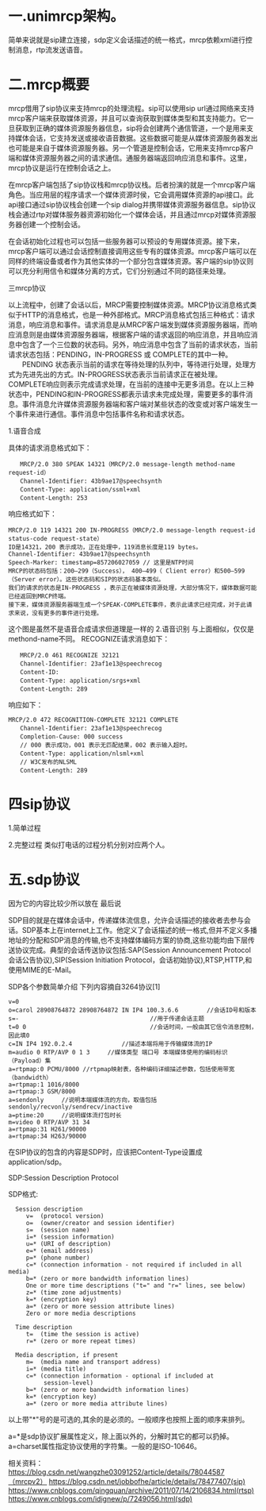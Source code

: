 
# 一.unimrcp架构。

简单来说就是sip建立连接，sdp定义会话描述的统一格式，mrcp依赖xml进行控制消息，rtp流发送语音。












# 二.mrcp概要

mrcp借用了sip协议来支持mrcp的处理流程。sip可以使用sip url通过网络来支持mrcp客户端来获取媒体资源，并且可以查询获取到媒体类型和其支持能力。它一旦获取到正确的媒体资源服务器信息，sip将会创建两个通信管道，一个是用来支持媒体会话，它支持发送或接收语音数据。这些数据可能是从媒体资源服务器发出也可能是来自于媒体资源服务器。另一个管道是控制会话，它用来支持mrcp客户端和媒体资源服务器之间的请求通信。通服务器端返回响应消息和事件。这里，mrcp协议是运行在控制会话之上。

 在mrcp客户端包括了sip协议栈和mrcp协议栈。后者扮演的就是一个mrcp客户端角色。当应用层的程序请求一个媒体资源时侯，它会调用媒体资源的api接口。此api接口通过sip协议栈会创建一个sip dialog并携带媒体资源服务器信息。sip协议栈会通过rtp对媒体服务器资源初始化一个媒体会话，并且通过mrcp对媒体资源服务器创建一个控制会话。
                
 在会话初始化过程也可以包括一些服务器可以预设的专用媒体资源。接下来，mrcp客户端可以通过会话控制直接调用这些专有的媒体资源。mrcp客户端可以在同样的终端设备或者作为其他实体的一个部分包含媒体资源。客户端的sip协议则可以充分利用信令和媒体分离的方式，它们分别通过不同的路径来处理。


三mrcp协议

以上流程中，创建了会话以后，MRCP需要控制媒体资源。MRCP协议消息格式类似于HTTP的消息格式，也是一种外部格式。MRCP消息格式包括三种格式：请求消息，响应消息和事件。请求消息是从MRCP客户端发到媒体资源服务器端，而响应消息则是由媒体资源服务器端，根据客户端的请求返回的响应消息，并且响应消息中包含了一个三位数的状态码。另外，响应消息中包含了当前的请求状态，当前请求状态包括：PENDING，IN-PROGRESS 或 COMPLETE的其中一种。
　　PENDING 状态表示当前的请求在等待处理的队列中，等待进行处理，处理方式为先进先出的方式。IN-PROGRESS状态表示当前请求正在被处理。COMPLETE响应则表示完成请求处理，在当前的连接中无更多消息。在以上三种状态中，PENDING和IN-PROGRESS都表示请求未完成处理，需要更多的事件消息。事件消息允许媒体资源服务器端和客户端对某些状态的改变或对客户端发生一个事件来进行通信。事件消息中包括事件名称和请求状态。

1.语音合成

具体的请求消息格式如下：
```
　　MRCP/2.0 380 SPEAK 14321（MRCP/2.0 message-length method-name request-id）
　　Channel-Identifier: 43b9ae17@speechsynth
　　Content-Type: application/ssml+xml
　　Content-Length: 253
```





响应格式如下：
```
MRCP/2.0 119 14321 200 IN-PROGRESS（MRCP/2.0 message-length request-id status-code request-state）
ID是14321，200 表示成功，正在处理中，119消息长度是119 bytes。
Channel-Identifier: 43b9ae17@speechsynth
Speech-Marker: timestamp=857206027059 // 这里是NTP时间
MRCP的状态码包括：200–299（Success）， 400–499（ Client error）和500–599（Server error）。这些状态码和SIP的状态码基本类似。
我们的请求的状态是IN-PROGRESS ，表示正在被媒体资源处理，大部分情况下，媒体数据可能已经返回到MRCP终端。
接下来，媒体资源服务器端生成一个SPEAK-COMPLETE事件，表示此请求已经完成，对于此请求来说，没有更多的事件进行处理。
```

这个图是虽然不是语音合成请求但道理是一样的
2.语音识别
与上面相似，仅仅是methond-name不同。
RECOGNIZE请求消息如下：
```
　　MRCP/2.0 461 RECOGNIZE 32121
　　Channel-Identifier: 23af1e13@speechrecog
　　Content-ID:
　　Content-Type: application/srgs+xml
　　Content-Length: 289
  ```
响应如下：
```
MRCP/2.0 472 RECOGNITION-COMPLETE 32121 COMPLETE
　　Channel-Identifier: 23af1e13@speechrecog
　　Completion-Cause: 000 success
　　// 000 表示成功，001 表示无匹配结果，002 表示输入超时。
　　Content-Type: application/nlsml+xml
　　// W3C发布的NLSML
　　Content-Length: 289
  ```


# 四sip协议

1.简单过程






2.完整过程
类似打电话的过程分机分别对应两个人。





# 五.sdp协议
因为它的内容比较少所以放在 最后说

SDP目的就是在媒体会话中，传递媒体流信息，允许会话描述的接收者去参与会话。SDP基本上在internet上工作。他定义了会话描述的统一格式,但并不定义多播地址的分配和SDP消息的传输,也不支持媒体编码方案的协商,这些功能均由下层传送协议完成。典型的会话传送协议包括:SAP(Session Announcement Protocol会话公告协议),SIP(Session Initiation Protocol，会话初始协议),RTSP,HTTP,和使用MIME的E-Mail。


SDP各个参数简单介绍
下列内容摘自3264协议[1]
```
v=0                                                                              
o=carol 28908764872 28908764872 IN IP4 100.3.6.6        //会话ID号和版本
s=-                                     //用于传递会话主题
t=0 0                                   //会话时间，一般由其它信令消息控制，因此填0
c=IN IP4 192.0.2.4              //描述本端将用于传输媒体流的IP
m=audio 0 RTP/AVP 0 1 3     //媒体类型 端口号 本端媒体使用的编码标识（Payload）集
a=rtpmap:0 PCMU/8000 //rtpmap映射表，各种编码详细描述参数，包括使用带宽（bandwidth）
a=rtpmap:1 1016/8000
a=rtpmap:3 GSM/8000
a=sendonly     //说明本端媒体流的方向，取值包括sendonly/recvonly/sendrecv/inactive
a=ptime:20     //说明媒体流打包时长
m=video 0 RTP/AVP 31 34
a=rtpmap:31 H261/90000
a=rtpmap:34 H263/90000
```


在SIP协议的包含的内容是SDP时，应该把Content-Type设置成application/sdp。

SDP:Session Description Protocol

SDP格式:

      Session description
         v=  (protocol version)
         o=  (owner/creator and session identifier)
         s=  (session name)
         i=* (session information)
         u=* (URI of description)
         e=* (email address)
         p=* (phone number)
         c=* (connection information - not required if included in all media)
         b=* (zero or more bandwidth information lines)
         One or more time descriptions ("t=" and "r=" lines, see below)
         z=* (time zone adjustments)
         k=* (encryption key)
         a=* (zero or more session attribute lines)
         Zero or more media descriptions

      Time description
         t=  (time the session is active)
         r=* (zero or more repeat times)

      Media description, if present
         m=  (media name and transport address)
         i=* (media title)
         c=* (connection information - optional if included at
              session-level)
         b=* (zero or more bandwidth information lines)
         k=* (encryption key)
         a=* (zero or more media attribute lines)
         
以上带"*"号的是可选的,其余的是必须的。一般顺序也按照上面的顺序来排列。

a=*是sdp协议扩展属性定义，除上面以外的，分解时其它的都可以扔掉。
a=charset属性指定协议使用的字符集。一般的是ISO-10646。



相关资料：
https://blog.csdn.net/wangzhe03091252/article/details/78044587（mrcpv2）
https://blog.csdn.net/jobbofhe/article/details/78477407(sip)
https://www.cnblogs.com/qingquan/archive/2011/07/14/2106834.html(rtsp)
https://www.cnblogs.com/idignew/p/7249056.html(sdp)











